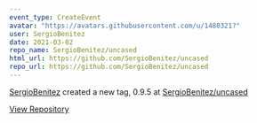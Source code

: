 ```yaml
---
event_type: CreateEvent
avatar: "https://avatars.githubusercontent.com/u/1480321?"
user: SergioBenitez
date: 2021-03-02
repo_name: SergioBenitez/uncased
html_url: https://github.com/SergioBenitez/uncased
repo_url: https://github.com/SergioBenitez/uncased
---
```


<a href='https://github.com/SergioBenitez' target='_blank'>SergioBenitez</a> created a new tag, 0.9.5 at <a href='https://github.com/SergioBenitez/uncased' target='_blank'>SergioBenitez/uncased</a>

<a href='https://github.com/SergioBenitez/uncased' target='_blank'>View Repository</a>
